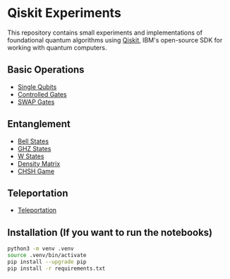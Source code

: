 # Qiskit Experiments

This repository contains small experiments and implementations of foundational quantum algorithms using [Qiskit](https://qiskit.org/), IBM's open-source SDK for working with quantum computers.

## Basic Operations

* [Single Qubits](notebooks/single_qubits.ipynb)
* [Controlled Gates](notebooks/controlled_gates.ipynb)
* [SWAP Gates](notebooks/swap_gates.ipynb)

## Entanglement

* [Bell States](notebooks/bell_states.ipynb)
* [GHZ States](notebooks/ghz_staates.ipynb)
* [W States](notebooks/ghz_w_staates.ipynb)
* [Density Matrix](notebooks/density_matrix.ipynb)
* [CHSH Game](notebooks/chsh_game.ipynb)

## Teleportation

* [Teleportation](notebooks/teleportation.ipynb)

## Installation (If you want to run the notebooks)

```bash
python3 -m venv .venv
source .venv/bin/activate
pip install --upgrade pip
pip install -r requirements.txt
```
